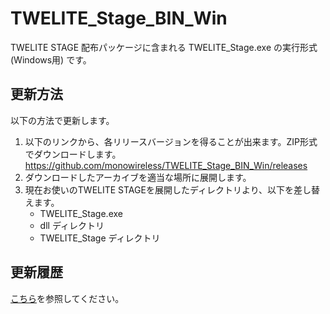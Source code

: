 # TWELITE_Stage_BIN_Win
TWELITE STAGE 配布パッケージに含まれる TWELITE_Stage.exe の実行形式 (Windows用) です。



## 更新方法

以下の方法で更新します。

1. 以下のリンクから、各リリースバージョンを得ることが出来ます。ZIP形式でダウンロードします。
   https://github.com/monowireless/TWELITE_Stage_BIN_Win/releases
2. ダウンロードしたアーカイブを適当な場所に展開します。
3. 現在お使いのTWELITE STAGEを展開したディレクトリより、以下を差し替えます。
   - TWELITE_Stage.exe
   - dll ディレクトリ
   - TWELITE_Stage ディレクトリ



## 更新履歴

[こちら](ReleaseNotes.md)を参照してください。